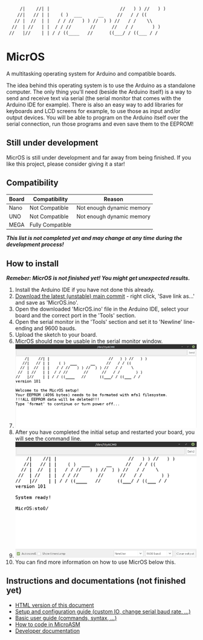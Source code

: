 ```
     /|    //| |                          //   ) ) //   ) )
    //|   // | |    ( )  ___      __     //   / / ((
   // |  //  | |   / / //   ) ) //  ) ) //   / /    \\
  //  | //   | |  / / //       //      //   / /       ) )
 //   |//    | | / / ((____   //      ((___/ / ((___ / /
```

# MicrOS
A multitasking operating system for Arduino and compatible boards.

The idea behind this operating system is to use the Arduino as a standalone computer. The only thing you'll need (beside the Arduino itself) is a way to send and receive text via serial (the serial monitor that comes with the Arduino IDE for example). There is also an easy way to add libraries for keyboards and LCD screens for example, to use those as input and/or output devices.
You will be able to program on the Arduino itself over the serial connection, run those programs and even save them to the EEPROM!

## Still under development
MicrOS is still under development and far away from being finished. If you like this project, please consider giving it a star!

## Compatibility
|Board|Compatibility   |Reason                   |
|-----|----------------|-------------------------|
|Nano |Not Compatible  |Not enough dynamic memory|
|UNO  |Not Compatible  |Not enough dynamic memory|
|MEGA |Fully Compatible|                         |

***This list is not completed yet and may change at any time during the development process!***

## How to install

***Remeber: MicrOS is not finished yet! You might get unexpected results.***

1. Install the Arduino IDE if you have not done this already.
2. [Download the latest (unstable) main commit](https://raw.githubusercontent.com/Techcrafter/MicrOS/main/MicrOS.ino) - right click, 'Save link as...' and save as 'MicrOS.ino'.
3. Open the downloaded 'MicrOS.ino' file in the Arduino IDE, select your board and the correct port in the 'Tools' section.
4. Open the serial monitor in the 'Tools' section and set it to 'Newline' line-ending and 9600 bauds.
5. Upload the sketch to your board.
6. MicrOS should now be usable in the serial monitor window.
7. ![MicrOS setup assistant](https://raw.githubusercontent.com/Techcrafter/MicrOS/main/docs/img/setup.png)
8. After you have completed the initial setup and restarted your board, you will see the command line.
9. ![MicrOS setup assistant](https://raw.githubusercontent.com/Techcrafter/MicrOS/main/docs/img/command-line.png)
10. You can find more information on how to use MicrOS below this.

## Instructions and documentations (not finished yet)

  * [HTML version of this document](https://techcrafter.github.io/MicrOS)
  * [Setup and configuration guide (custom IO, change serial baud rate, ...)](https://techcrafter.github.io/MicrOS/setup.html)
  * [Basic user guide (commands, syntax, ...)](https://techcrafter.github.io/MicrOS/user-guide.html)
  * [How to code in MicroASM](https://techcrafter.github.io/MicrOS/MicroASM.html)
  * [Developer documentation](https://techcrafter.github.io/MicrOS/dev-doc.html)
